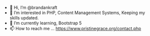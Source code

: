 - 👋 Hi, I’m @brandankraft
- 👀 I’m interested in PHP, Content Management Systems, Keeping my skills updated.
- 🌱 I’m currently learning, Bootstrap 5
- 📫 How to reach me ... https://www.pristinegrace.org/contact.php

<!---
brandankraft/brandankraft is a ✨ special ✨ repository because its `README.md` (this file) appears on your GitHub profile.
You can click the Preview link to take a look at your changes.
--->
